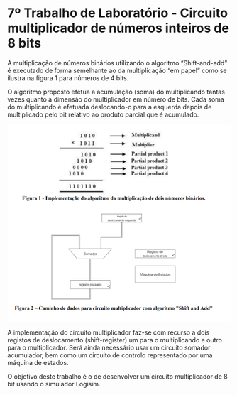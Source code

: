 # 7º Trabalho de Laboratório - Circuito multiplicador de números inteiros de 8 bits

A multiplicação de números binários utilizando o algoritmo “Shift-and-add” é executado de forma
semelhante ao da multiplicação “em papel” como se ilustra na figura 1 para números de 4 bits. 

O algoritmo proposto efetua a acumulação (soma) do multiplicando tantas vezes quanto a dimensão do
multiplicador em número de bits. Cada soma do multiplicando é efetuada deslocando-o para a esquerda
depois de multiplicado pelo bit relativo ao produto parcial que é acumulado.

![imagem](/ficha7/f71.png)

A implementação do circuito multiplicador faz-se com recurso a dois registos de deslocamento (shift-register) um para o multiplicando e outro para o multiplicador. Será ainda necessário usar um circuito somador acumulador, bem como um circuito de controlo representado por uma máquina de estados.

O objetivo deste trabalho é o de desenvolver um circuito multiplicador de 8 bit usando o simulador Logisim.
